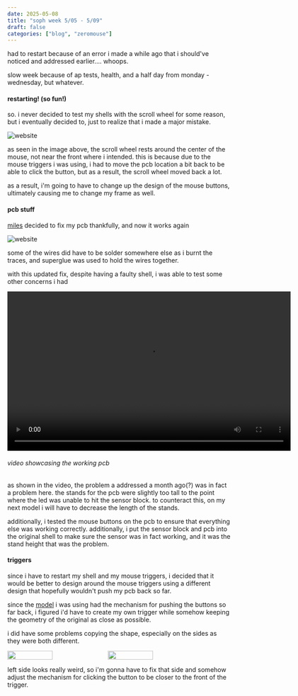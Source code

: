 ```yaml
---
date: 2025-05-08
title: "soph week 5/05 - 5/09"
draft: false
categories: ["blog", "zeromouse"]
---
```


had to restart because of an error i made a while ago that i should've noticed and addressed earlier.... whoops.

slow week because of ap tests, health, and a half day from monday - wednesday, but whatever.

#### restarting! (so fun!)
so. i never decided to test my shells with the scroll wheel for some reason, but i eventually decided to, just to realize that i made a major mistake. 

![website](/img/soph/15/error.jpeg)

as seen in the image above, the scroll wheel rests around the center of the mouse, not near the front where i intended. this is because due to the mouse triggers i was using, i had to move the pcb location a bit back to be able to click the button, but as a result, the scroll wheel moved back a lot.

as a result, i'm going to have to change up the design of the mouse buttons, ultimately causing me to change my frame as well.

#### pcb stuff
[miles](https://www.mileshilliard.com/) decided to fix my pcb thankfully, and now it works again

![website](/img/soph/15/pcb-back.jpeg)

some of the wires did have to be solder somewhere else as i burnt the traces, and superglue was used to hold the wires together.

with this updated fix, despite having a faulty shell, i was able to test some other concerns i had

<video width="640" height="360" controls>
  <source src="/vids/soph/15/mouse.mp4" type="video/mp4">
</video>

###### video showcasing the working pcb

as shown in the video, the problem a addressed a month ago(?) was in fact a problem here. the stands for the pcb were slightly too tall to the point where the led was unable to hit the sensor block. to counteract this, on my next model i will have to decrease the length of the stands.

additionally, i tested the mouse buttons on the pcb to ensure that everything else was working correctly. additionally, i put the sensor block and pcb into the original shell to make sure the sensor was in fact working, and it was the stand height that was the problem. 

#### triggers
since i have to restart my shell and my mouse triggers, i decided that it would be better to design around the mouse triggers using a different design that hopefully wouldn't push my pcb back so far.

since the [model](https://www.printables.com/model/979182-lightweight-zeromouse-inspired-logitech-mx-mouse-m) i was using had the mechanism for pushing the buttons so far back, i figured i'd have to create my own trigger while somehow keeping the geometry of the original as close as possible.

i did have some problems copying the shape, especially on the sides as they were both different. 

<div style="display: flex;">  
  <img style="width: 45%;" src="/img/soph/15/mouseL-left.PNG">
  <img style="width: 45%;" src="/img/soph/15/mouseL-right.PNG">
</div>

left side looks really weird, so i'm gonna have to fix that side and somehow adjust the mechanism for clicking the button to be closer to the front of the trigger.
